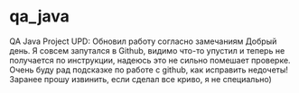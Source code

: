 # qa_java
QA Java Project
UPD: Обновил работу согласно замечаниям
Добрый день. Я совсем запутался в Github, видимо что-то упустил и теперь не получается по инструкции, надеюсь это не сильно помешает проверке.
Очень буду рад подсказке по работе с github, как исправить недочеты! Заранее прошу извинить, если сделал все криво, я не специально)
